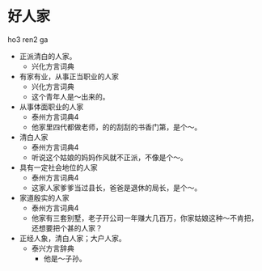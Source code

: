 # 好人家
ho3 ren2 ga
+ 正派清白的人家。
  * 兴化方言词典
+ 有家有业，从事正当职业的人家
  * 兴化方言词典
  - 这个青年人是～出来的。
+ 从事体面职业的人家
  * 泰州方言词典4
  - 他家里四代都做老师，的的刮刮的书香门第，是个～。
+ 清白人家
  * 泰州方言词典4
  - 听说这个姑娘的妈妈作风就不正派，不像是个～。
+ 具有一定社会地位的人家
  * 泰州方言词典4
  - 这家人家爹爹当过县长，爸爸是退休的局长，是个～。
+ 家道殷实的人家
  * 泰州方言词典4
  - 他家有三套别墅，老子开公司一年赚大几百万，你家姑娘这种～不肯把，还想要把个甚的人家？
+ 正经人象，清白人家；大户人家。
  * 泰兴方言辞典
    - 他是～子孙。
